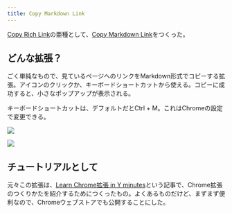 ```yaml
---
title: Copy Markdown Link
---
```

[Copy Rich Link](https://chrome.google.com/webstore/detail/copy-rich-link/hikiamlgpdcabppakpmemaofmkgknpea)の亜種として、[Copy Markdown Link](https://chrome.google.com/webstore/detail/copy-markdown-link/gkceaaphhbeanfciglgpffnncfpipjpa)をつくった。

どんな拡張？
------

ごく単純なもので、見ているページへのリンクをMarkdown形式でコピーする拡張。アイコンのクリックか、キーボードショートカットから使える。コピーに成功すると、小さなポップアップが表示される。

キーボードショートカットは、デフォルトだとCtrl + M。これはChromeの設定で変更できる。

![](https://lh6.googleusercontent.com/2GhDLXmdpVKPlt32lC5vdO55VDyj7fd_hBizZcmDJeMrd8Rhd2wQtka4zSoLfTaO9t-Mc8xprhNyibfg3vEfjvVoE82sZjY8o94zPM8h1V22B4hBXl5FxnSvlb8ZKmkqk8_-wT9DOu1UUg3UCA)

![](https://lh6.googleusercontent.com/Lhn7mkdA95fFiUFxgSzTqAoNuEaRLNcGH9PJv1bm64g4QlE4GIBryhWmRDLxHjRNmzBOrGpmfmh1RGWNXkpu9FZ643f0FO244gq4NsYO3kHJWrKdFSC2teOw5yxEuus0SQddAOPqmchx48aL1A)

チュートリアルとして
----------

元々この拡張は、[Learn Chrome拡張 in Y minutes](https://r7kamura.com/articles/2022-05-18-learn-chrome-extention-in-y-minutes)という記事で、Chrome拡張のつくりかたを紹介するためにつくったもの。よくあるものだけど、まずまず便利なので、Chromeウェブストアでも公開することにした。

